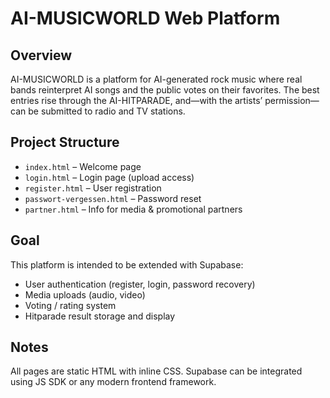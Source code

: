 # AI-MUSICWORLD Web Platform

## Overview
AI-MUSICWORLD is a platform for AI-generated rock music where real bands reinterpret AI songs and the public votes on their favorites. The best entries rise through the AI-HITPARADE, and—with the artists’ permission—can be submitted to radio and TV stations.

## Project Structure
- `index.html` – Welcome page
- `login.html` – Login page (upload access)
- `register.html` – User registration
- `passwort-vergessen.html` – Password reset
- `partner.html` – Info for media & promotional partners

## Goal
This platform is intended to be extended with Supabase:
- User authentication (register, login, password recovery)
- Media uploads (audio, video)
- Voting / rating system
- Hitparade result storage and display

## Notes
All pages are static HTML with inline CSS.
Supabase can be integrated using JS SDK or any modern frontend framework.
